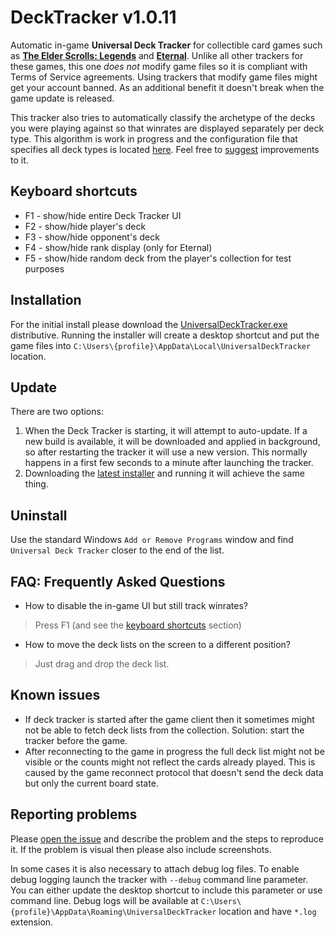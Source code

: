 # DeckTracker v1.0.11
Automatic in-game **Universal Deck Tracker** for collectible card games such as [**The Elder Scrolls: Legends**](https://legends.bethesda.net) and [**Eternal**](https://www.eternalcardgame.com/). Unlike all other trackers for these games, this one *does not* modify game files so it is compliant with Terms of Service agreements. Using trackers that modify game files might get your account banned. As an additional benefit it doesn't break when the game update is released.

This tracker also tries to automatically classify the archetype of the decks you were playing against so that winrates are displayed separately per deck type. This algorithm is work in progress and the configuration file that specifies all deck types is located [here](decktypes.txt). Feel free to [suggest](https://github.com/extesy/DeckTracker/issues) improvements to it.

## Keyboard shortcuts
* F1 - show/hide entire Deck Tracker UI
* F2 - show/hide player's deck
* F3 - show/hide opponent's deck
* F4 - show/hide rank display (only for Eternal)
* F5 - show/hide random deck from the player's collection for test purposes

## Installation
For the initial install please download the [UniversalDeckTracker.exe](https://github.com/extesy/DeckTracker/releases/latest) distributive. Running the installer will create a desktop shortcut and put the game files into `C:\Users\{profile}\AppData\Local\UniversalDeckTracker` location.

## Update
There are two options:
1. When the Deck Tracker is starting, it will attempt to auto-update. If a new build is available, it will be downloaded and applied in background, so after restarting the tracker it will use a new version. This normally happens in a first few seconds to a minute after launching the tracker.
2. Downloading the [latest installer](https://github.com/extesy/DeckTracker/releases/latest) and running it will achieve the same thing.

## Uninstall
Use the standard Windows `Add or Remove Programs` window and find `Universal Deck Tracker` closer to the end of the list.

## FAQ: Frequently Asked Questions
* How to disable the in-game UI but still track winrates?
> Press F1 (and see the [keyboard shortcuts](#keyboard-shortcuts) section)
* How to move the deck lists on the screen to a different position?
> Just drag and drop the deck list.

## Known issues
* If deck tracker is started after the game client then it sometimes might not be able to fetch deck lists from the collection. Solution: start the tracker before the game.
* After reconnecting to the game in progress the full deck list might not be visible or the counts might not reflect the cards already played. This is caused by the game reconnect protocol that doesn't send the deck data but only the current board state.

## Reporting problems
Please [open the issue](https://github.com/extesy/DeckTracker/issues) and describe the problem and the steps to reproduce it. If the problem is visual then please also include screenshots.

In some cases it is also necessary to attach debug log files. To enable debug logging launch the tracker with `--debug` command line parameter. You can either update the desktop shortcut to include this parameter or use command line. Debug logs will be available at `C:\Users\{profile}\AppData\Roaming\UniversalDeckTracker` location and have `*.log` extension.
